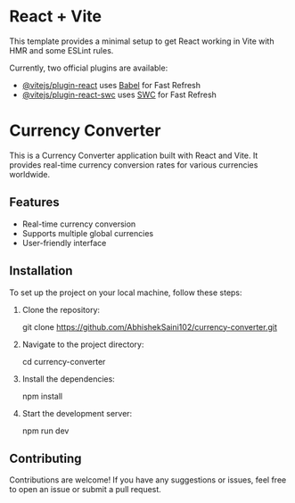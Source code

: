 # React + Vite

This template provides a minimal setup to get React working in Vite with HMR and some ESLint rules.

Currently, two official plugins are available:

- [@vitejs/plugin-react](https://github.com/vitejs/vite-plugin-react/blob/main/packages/plugin-react/README.md) uses [Babel](https://babeljs.io/) for Fast Refresh
- [@vitejs/plugin-react-swc](https://github.com/vitejs/vite-plugin-react-swc) uses [SWC](https://swc.rs/) for Fast Refresh

# Currency Converter

This is a Currency Converter application built with React and Vite. It provides real-time currency conversion rates for various currencies worldwide.

## Features

- Real-time currency conversion
- Supports multiple global currencies
- User-friendly interface

## Installation

To set up the project on your local machine, follow these steps:

1. Clone the repository:
   
    git clone https://github.com/AbhishekSaini102/currency-converter.git
    
2. Navigate to the project directory:
    
    cd currency-converter
  
3. Install the dependencies:
    
    npm install
    
4. Start the development server:
   
    npm run dev
    


## Contributing

Contributions are welcome! If you have any suggestions or issues, feel free to open an issue or submit a pull request.



